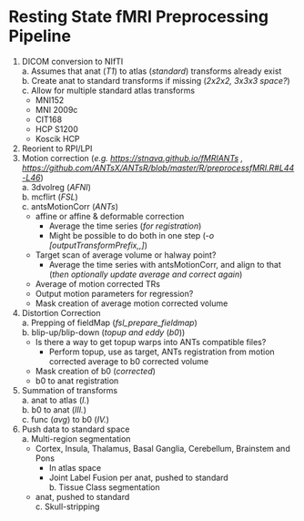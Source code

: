 # Resting State fMRI Preprocessing Pipeline  
1. DICOM conversion to NIfTI  
  a. Assumes that anat (*T1*) to atlas (*standard*) transforms already exist  
  b. Create anat to standard transforms if missing (*2x2x2, 3x3x3 space?*)  
  c. Allow for multiple standard atlas transforms  
    - MNI152  
    - MNI 2009c  
    - CIT168  
    - HCP S1200  
    - Koscik HCP  
2. Reorient to RPI/LPI  
3. Motion correction (*e.g. https://stnava.github.io/fMRIANTs , https://github.com/ANTsX/ANTsR/blob/master/R/preprocessfMRI.R#L44-L46*)  
  a. 3dvolreg (*AFNI*)  
  b. mcflirt (*FSL*)  
  c. antsMotionCorr (*ANTs*)  
    - affine or affine & deformable correction  
      * Average the time series (*for registration*)  
      * Might be possible to do both in one step (*-o [outputTransformPrefix,<outputWarpedImage>,<outputAverageImage>]*)  
    - Target scan of average volume or halway point?  
      * Average the time series with antsMotionCorr, and align to that (*then optionally update average and correct again*)  
    - Average of motion corrected TRs  
    - Output motion parameters for regression?  
    - Mask creation of average motion corrected volume  
4. Distortion Correction  
  a. Prepping of fieldMap (*fsl_prepare_fieldmap*)  
  b. blip-up/blip-down (*topup and eddy* (*b0*))  
    - Is there a way to get topup warps into ANTs compatible files?  
      * Perform topup, use as target, ANTs registration from motion corrected average to b0 corrected volume  
    - Mask creation of b0 (*corrected*)  
    - b0 to anat registration  
5. Summation of transforms  
  a. anat to atlas (*I.*)  
  b. b0 to anat (*III.*)  
  c. func (*avg*) to b0 (*IV.*)  
6. Push data to standard space  
  a. Multi-region segmentation  
    - Cortex, Insula, Thalamus, Basal Ganglia, Cerebellum, Brainstem and Pons  
      * In atlas space  
      * Joint Label Fusion per anat, pushed to standard  
  b. Tissue Class segmentation  
    - anat, pushed to standard  
  c. Skull-stripping  
